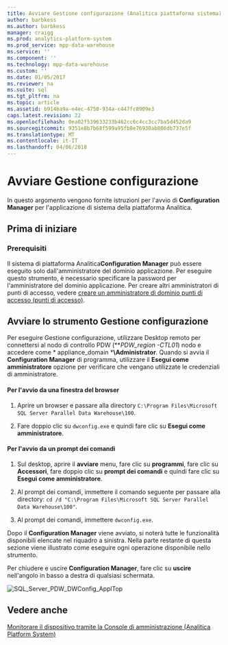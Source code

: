 ```yaml
---
title: Avviare Gestione configurazione (Analitica piattaforma sistema)
author: barbkess
ms.author: barbkess
manager: craigg
ms.prod: analytics-platform-system
ms.prod_service: mpp-data-warehouse
ms.service: ''
ms.component: ''
ms.technology: mpp-data-warehouse
ms.custom: ''
ms.date: 01/05/2017
ms.reviewer: na
ms.suite: sql
ms.tgt_pltfrm: na
ms.topic: article
ms.assetid: b914ba9a-e4ec-4750-934a-c447fc8909e3
caps.latest.revision: 22
ms.openlocfilehash: 0ea02f539633233b462cc6c4cc3cc7ba5d452da9
ms.sourcegitcommit: 9351e8b7b68f599a95fb8e76930ab886db737e5f
ms.translationtype: MT
ms.contentlocale: it-IT
ms.lasthandoff: 04/06/2018
---
```

# <a name="launch-the-configuration-manager"></a>Avviare Gestione configurazione
In questo argomento vengono fornite istruzioni per l'avvio di **Configuration Manager** per l'applicazione di sistema della piattaforma Analitica.  
  
## <a name="before-you-begin"></a>Prima di iniziare  
  
### <a name="prerequisites"></a>Prerequisiti  
Il sistema di piattaforma Analitica**Configuration Manager** può essere eseguito solo dall'amministratore del dominio applicazione. Per eseguire questo strumento, è necessario specificare la password per l'amministratore del dominio applicazione. Per creare altri amministratori di punti di accesso, vedere [creare un amministratore di dominio punti di accesso &#40;punti di accesso&#41;](create-an-aps-domain-administrator-aps.md).  
  
## <a name="Accessing"></a>Avviare lo strumento Gestione configurazione  
Per eseguire Gestione configurazione, utilizzare Desktop remoto per connettersi al nodo di controllo PDW (***PDW_region *-CTL01**) nodo e accedere come * appliance_domain ***\Administrator**. Quando si avvia il **Configuration Manager** di programma, utilizzare il **Esegui come amministratore** opzione per verificare che vengano utilizzate le credenziali di amministratore.  
  
#### <a name="to-launch-from-a-browser-window"></a>Per l'avvio da una finestra del browser  
  
1.  Aprire un browser e passare alla directory `C:\Program Files\Microsoft SQL Server Parallel Data Warehouse\100`.  
  
2.  Fare doppio clic su `dwconfig.exe` e quindi fare clic su **Esegui come amministratore**.  
  
#### <a name="to-launch-from-a-command-prompt"></a>Per l'avvio da un prompt dei comandi  
  
1.  Sul desktop, aprire il **avviare** menu, fare clic su **programmi**, fare clic su **Accessori**, fare doppio clic su **prompt dei comandi** e quindi fare clic su  **Esegui come amministratore**.  
  
2.  Al prompt dei comandi, immettere il comando seguente per passare alla directory: `cd /d "C:\Program Files\Microsoft SQL Server Parallel Data Warehouse\100"`.  
  
3.  Al prompt dei comandi, immettere `dwconfig.exe`.  
  
Dopo il **Configuration Manager** viene avviato, si noterà tutte le funzionalità disponibili elencate nel riquadro a sinistra. Nella parte restante di questa sezione viene illustrato come eseguire ogni operazione disponibile nello strumento.  
  
Per chiudere e uscire **Configuration Manager**, fare clic su **uscire** nell'angolo in basso a destra di qualsiasi schermata.  
  
![SQL_Server_PDW_DWConfig_ApplTop](./media/launch-the-configuration-manager/SQL_Server_PDW_DWConfig_ApplTop.png "SQL_Server_PDW_DWConfig_ApplTop")  
  
## <a name="see-also"></a>Vedere anche  
[Monitorare il dispositivo tramite la Console di amministrazione &#40;Analitica Platform System&#41;](monitor-the-appliance-by-using-the-admin-console.md)  
  
